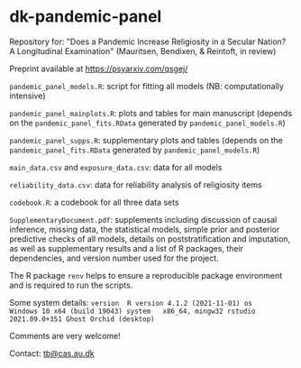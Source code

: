 # dk-pandemic-panel
Repository for: "Does a Pandemic Increase Religiosity in a Secular Nation? A Longitudinal Examination" (Mauritsen, Bendixen, &amp; Reintoft, in review)

Preprint available at https://psyarxiv.com/qsgej/

`pandemic_panel_models.R`: script for fitting all models (NB: computationally intensive)

`pandemic_panel_mainplots.R`: plots and tables for main manuscript (depends on the `pandemic_panel_fits.RData` generated by `pandemic_panel_models.R`)

`pandemic_panel_supps.R`: supplementary plots and tables (depends on the `pandemic_panel_fits.RData` generated by `pandemic_panel_models.R`)

`main_data.csv` and `exposure_data.csv`: data for all models

`reliability_data.csv`: data for reliability analysis of religiosity items

`codebook.R`: a codebook for all three data sets

`SupplementaryDocument.pdf`: supplements including discussion of causal inference, missing data, the statistical models, simple prior and posterior predictive checks of all models, details on poststratification and imputation, as well as supplementary results and a list of R packages, their dependencies, and version number used for the project.

The R package `renv` helps to ensure a reproducible package environment and is required to run the scripts.

Some system details:
 `version  R version 4.1.2 (2021-11-01)
 os       Windows 10 x64 (build 19043)
 system   x86_64, mingw32
 rstudio  2021.09.0+351 Ghost Orchid (desktop)`
 
 Comments are very welcome! 
 
 Contact: tb@cas.au.dk
